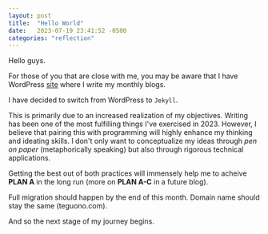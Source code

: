 ```yaml
---
layout: post
title:  "Hello World"
date:   2023-07-19 23:41:52 -0500
categories: "reflection"
---
```


Hello guys.

For those of you that are close with me, you may be aware that I have WordPress [site](https://teguono.com) where I write my monthly blogs.

I have decided to switch from WordPress to `Jekyll`.

This is primarily due to an increased realization of my objectives. Writing has been one of the most fulfilling things I've exercised in 2023. However, I believe that pairing this with programming will highly enhance my thinking and ideating skills. I don't only want to conceptualize my ideas through _pen on paper_ (metaphorically speaking) but also through rigorous technical applications.

Getting the best out of both practices will immensely help me to acheive **PLAN A** in the long run (more on **PLAN A-C** in a future blog).

Full migration should happen by the end of this month. Domain name should stay the same (teguono.com).

And so the next stage of my journey begins.
